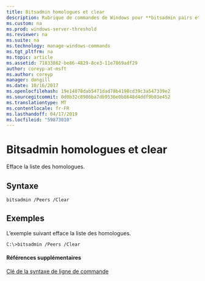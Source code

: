 ```yaml
---
title: Bitsadmin homologues et clear
description: Rubrique de commandes de Windows pour **bitsadmin pairs et désactivez** -efface la liste des homologues.
ms.custom: na
ms.prod: windows-server-threshold
ms.reviewer: na
ms.suite: na
ms.technology: manage-windows-commands
ms.tgt_pltfrm: na
ms.topic: article
ms.assetid: 71833862-be86-4829-8ce3-11e7869adf29
author: coreyp-at-msft
ms.author: coreyp
manager: dongill
ms.date: 10/16/2017
ms.openlocfilehash: 19e14078dab5471dad78b4198cd39c3a547339e2
ms.sourcegitcommit: 0d0b32c8986ba7db9536e0b8648d4ddf9b03e452
ms.translationtype: MT
ms.contentlocale: fr-FR
ms.lasthandoff: 04/17/2019
ms.locfileid: "59873010"
---
```

# <a name="bitsadmin-peers-and-clear"></a>Bitsadmin homologues et clear



Efface la liste des homologues.

## <a name="syntax"></a>Syntaxe

```
bitsadmin /Peers /Clear 
```

## <a name="BKMK_examples"></a>Exemples

L’exemple suivant efface la liste des homologues.
```
C:\>bitsadmin /Peers /Clear
```

#### <a name="additional-references"></a>Références supplémentaires

[Clé de la syntaxe de ligne de commande](command-line-syntax-key.md)